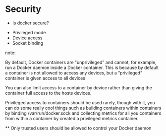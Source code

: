 # Security

* Is docker secure?
 - Privileged mode
 - Device access
 - Socket binding

note:

By default, Docker containers are "unprivileged" and cannot, for example, run a
Docker daemon inside a Docker container. This is because by default a container
is not allowed to access any devices, but a “privileged” container is given
access to all devices

You can also limit access to a container by device rather than giving the
container full access to the hosts devices.

Privileged access to containers should be used rarely, though with it, you can
do some really cool things such as building containers within containers by
binding /var/run/docker.sock and collecting metrics for all you containers from
within a container by created a privileged metrics container.

** Only trusted users should be allowed to control your Docker daemon
